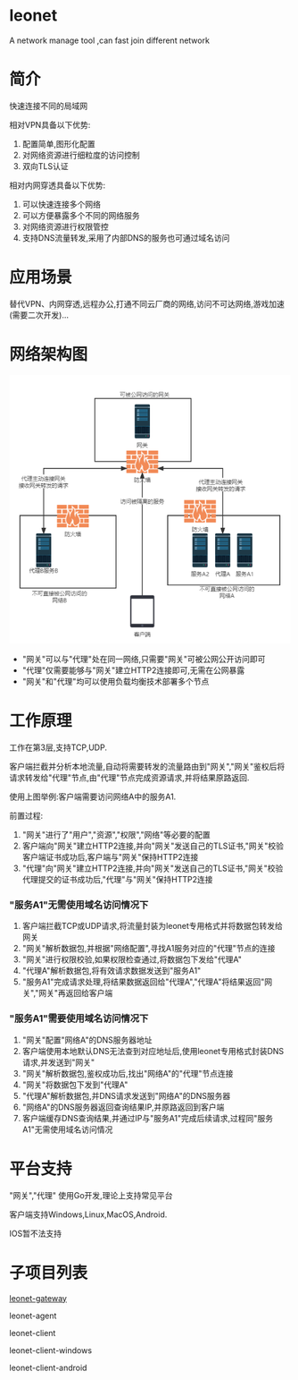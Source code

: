 # leonet
A network manage tool ,can fast join different network

# 简介
快速连接不同的局域网

相对VPN具备以下优势:

1. 配置简单,图形化配置
2. 对网络资源进行细粒度的访问控制
3. 双向TLS认证

相对内网穿透具备以下优势:

1. 可以快速连接多个网络
2. 可以方便暴露多个不同的网络服务
3. 对网络资源进行权限管控
4. 支持DNS流量转发,采用了内部DNS的服务也可通过域名访问

# 应用场景
替代VPN、内网穿透,远程办公,打通不同云厂商的网络,访问不可达网络,游戏加速(需要二次开发)...

# 网络架构图
![avatar](doc/leonet.png)
* "网关"可以与"代理"处在同一网络,只需要"网关"可被公网公开访问即可
* "代理"仅需要能够与"网关"建立HTTP2连接即可,无需在公网暴露
* "网关"和"代理"均可以使用负载均衡技术部署多个节点

# 工作原理
工作在第3层,支持TCP,UDP.

客户端拦截并分析本地流量,自动将需要转发的流量路由到"网关","网关"鉴权后将请求转发给"代理"节点,由"代理"节点完成资源请求,并将结果原路返回.

使用上图举例:客户端需要访问网络A中的服务A1.

前置过程:
1. "网关"进行了"用户","资源","权限","网络"等必要的配置
2. 客户端向"网关"建立HTTP2连接,并向"网关"发送自己的TLS证书,"网关"校验客户端证书成功后,客户端与"网关"保持HTTP2连接
3. "代理"向"网关"建立HTTP2连接,并向"网关"发送自己的TLS证书,"网关"校验代理提交的证书成功后,"代理"与"网关"保持HTTP2连接
### "服务A1"无需使用域名访问情况下
1. 客户端拦截TCP或UDP请求,将流量封装为leonet专用格式并将数据包转发给网关
2. "网关"解析数据包,并根据"网络配置",寻找A1服务对应的"代理"节点的连接
3. "网关"进行权限校验,如果权限检查通过,将数据包下发给"代理A"
4. "代理A"解析数据包,将有效请求数据发送到"服务A1"
5. "服务A1"完成请求处理,将结果数据返回给"代理A","代理A"将结果返回"网关","网关"再返回给客户端

### "服务A1"需要使用域名访问情况下
1. "网关"配置"网络A"的DNS服务器地址
2. 客户端使用本地默认DNS无法查到对应地址后,使用leonet专用格式封装DNS请求,并发送到"网关"
3. "网关"解析数据包,鉴权成功后,找出"网络A"的"代理"节点连接
4. "网关"将数据包下发到"代理A"
5. "代理A"解析数据包,并DNS请求发送到"网络A"的DNS服务器
6. "网络A"的DNS服务器返回查询结果IP,并原路返回到客户端
7. 客户端缓存DNS查询结果,并通过IP与"服务A1"完成后续请求,过程同"服务A1"无需使用域名访问情况

# 平台支持
"网关","代理" 使用Go开发,理论上支持常见平台

客户端支持Windows,Linux,MacOS,Android.

IOS暂不法支持

# 子项目列表

[leonet-gateway](https://github.com/myleolei/leonet-gateway)

leonet-agent

leonet-client

leonet-client-windows

leonet-client-android


